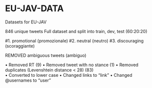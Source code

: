 # EU-JAV-DATA
Datasets for EU-JAV

846 unique tweets
Full dataset and split into train, dev, test (60:20:20)

#1. promotional (promozionale)
#2. neutral (neutro)
#3. discouraging (scoraggiante)

REMOVED ambiguous tweets (ambiguo) 

•	Removed RT (9)
•	Removed tweet with no stance (1)
•	Removed duplicates (Levenshtein distance < 28) (83)  
•	Converted to lower case
•	Changed links to “link”
•	Changed @usernames to “user”
